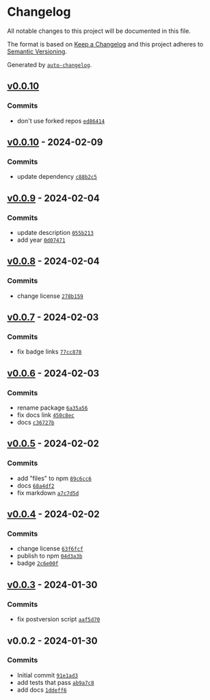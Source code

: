 # Changelog

All notable changes to this project will be documented in this file.

The format is based on [Keep a Changelog](https://keepachangelog.com/en/1.0.0/)
and this project adheres to [Semantic Versioning](https://semver.org/spec/v2.0.0.html).

Generated by [`auto-changelog`](https://github.com/CookPete/auto-changelog).

## [v0.0.10](https://github.com/bicycle-codes/simple-aes/compare/v0.0.10...v0.0.10)

### Commits

- don't use forked repos [`ed86414`](https://github.com/bicycle-codes/simple-aes/commit/ed86414cd29419f3dd70b5aa1b5b25c40e4ac59c)

## [v0.0.10](https://github.com/bicycle-codes/simple-aes/compare/v0.0.9...v0.0.10) - 2024-02-09

### Commits

- update dependency [`c88b2c5`](https://github.com/bicycle-codes/simple-aes/commit/c88b2c5e7e9bb663bd21b779c2d99f631d15d0b8)

## [v0.0.9](https://github.com/bicycle-codes/simple-aes/compare/v0.0.8...v0.0.9) - 2024-02-04

### Commits

- update description [`055b213`](https://github.com/bicycle-codes/simple-aes/commit/055b2131a9d246a11177a4074b29fb70f4fa175d)
- add year [`0d07471`](https://github.com/bicycle-codes/simple-aes/commit/0d07471a32ca08cdf7c2ca01aa8b563cb1ac1c85)

## [v0.0.8](https://github.com/bicycle-codes/simple-aes/compare/v0.0.7...v0.0.8) - 2024-02-04

### Commits

- change license [`278b159`](https://github.com/bicycle-codes/simple-aes/commit/278b1592d94dacaeea387b1c302f08fd9f99146e)

## [v0.0.7](https://github.com/bicycle-codes/simple-aes/compare/v0.0.6...v0.0.7) - 2024-02-03

### Commits

- fix badge links [`77cc878`](https://github.com/bicycle-codes/simple-aes/commit/77cc8789f459e759266e43779b4fb76584743df3)

## [v0.0.6](https://github.com/bicycle-codes/simple-aes/compare/v0.0.5...v0.0.6) - 2024-02-03

### Commits

- rename package [`6a35a56`](https://github.com/bicycle-codes/simple-aes/commit/6a35a56928052182a1c04e7246f1dc9787b64a09)
- fix docs link [`450c8ec`](https://github.com/bicycle-codes/simple-aes/commit/450c8ecd4b0b2c3b70a2e548e3d9fff64d6f494e)
- docs [`c36727b`](https://github.com/bicycle-codes/simple-aes/commit/c36727b88246b45b4bd09a0799f25eb17e965db2)

## [v0.0.5](https://github.com/bicycle-codes/simple-aes/compare/v0.0.4...v0.0.5) - 2024-02-02

### Commits

- add "files" to npm [`89c6cc6`](https://github.com/bicycle-codes/simple-aes/commit/89c6cc6c0d16b3aa78a3b3a0ab3c82eef6f6bc7f)
- docs [`68a4df2`](https://github.com/bicycle-codes/simple-aes/commit/68a4df28367acaee1eaceeeac980f1ec7a899319)
- fix markdown [`a7c7d5d`](https://github.com/bicycle-codes/simple-aes/commit/a7c7d5dd4737e8abadde363ffebcd8c06a8d6199)

## [v0.0.4](https://github.com/bicycle-codes/simple-aes/compare/v0.0.3...v0.0.4) - 2024-02-02

### Commits

- change license [`63f6fcf`](https://github.com/bicycle-codes/simple-aes/commit/63f6fcf21015bb5d56645f01e7c03929cb5a04b6)
- publish to npm [`04d3a3b`](https://github.com/bicycle-codes/simple-aes/commit/04d3a3b000e7844d15b6d42e270fdcb859b0dd5b)
- badge [`2c6e00f`](https://github.com/bicycle-codes/simple-aes/commit/2c6e00f779c1cabb48082e30490c2d5ec5b9a948)

## [v0.0.3](https://github.com/bicycle-codes/simple-aes/compare/v0.0.2...v0.0.3) - 2024-01-30

### Commits

- fix postversion script [`aaf5d70`](https://github.com/bicycle-codes/simple-aes/commit/aaf5d700af10a7a88e545d8b451cc906e07e98d2)

## v0.0.2 - 2024-01-30

### Commits

- Initial commit [`91e1ad3`](https://github.com/bicycle-codes/simple-aes/commit/91e1ad366a31002f947ec42ef1006fbc88048e2c)
- add tests that pass [`ab9a7c8`](https://github.com/bicycle-codes/simple-aes/commit/ab9a7c895aa07e4e93a72a5ec697e8b0418188ad)
- add docs [`1ddeff6`](https://github.com/bicycle-codes/simple-aes/commit/1ddeff600ba404aee5bef6fe55429631c69f7dbf)
